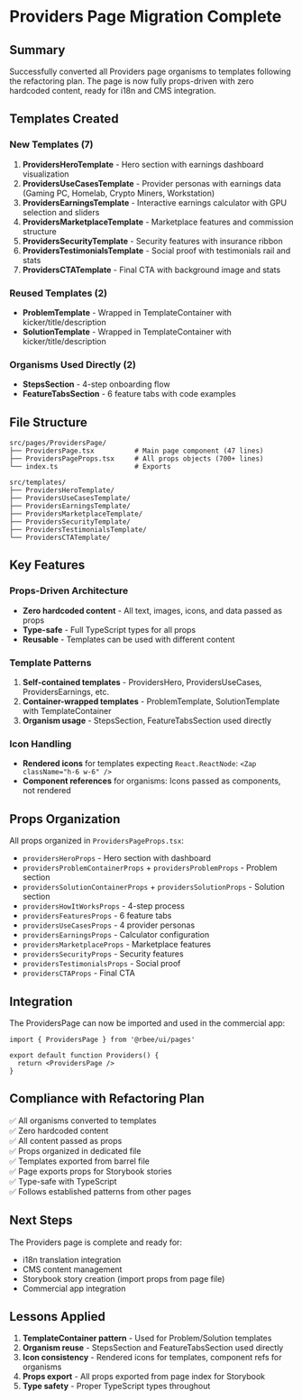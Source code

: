 # Providers Page Migration Complete

## Summary

Successfully converted all Providers page organisms to templates following the refactoring plan. The page is now fully props-driven with zero hardcoded content, ready for i18n and CMS integration.

## Templates Created

### New Templates (7)

1. **ProvidersHeroTemplate** - Hero section with earnings dashboard visualization
2. **ProvidersUseCasesTemplate** - Provider personas with earnings data (Gaming PC, Homelab, Crypto Miners, Workstation)
3. **ProvidersEarningsTemplate** - Interactive earnings calculator with GPU selection and sliders
4. **ProvidersMarketplaceTemplate** - Marketplace features and commission structure
5. **ProvidersSecurityTemplate** - Security features with insurance ribbon
6. **ProvidersTestimonialsTemplate** - Social proof with testimonials rail and stats
7. **ProvidersCTATemplate** - Final CTA with background image and stats

### Reused Templates (2)

- **ProblemTemplate** - Wrapped in TemplateContainer with kicker/title/description
- **SolutionTemplate** - Wrapped in TemplateContainer with kicker/title/description

### Organisms Used Directly (2)

- **StepsSection** - 4-step onboarding flow
- **FeatureTabsSection** - 6 feature tabs with code examples

## File Structure

```
src/pages/ProvidersPage/
├── ProvidersPage.tsx          # Main page component (47 lines)
├── ProvidersPageProps.tsx     # All props objects (700+ lines)
└── index.ts                   # Exports

src/templates/
├── ProvidersHeroTemplate/
├── ProvidersUseCasesTemplate/
├── ProvidersEarningsTemplate/
├── ProvidersMarketplaceTemplate/
├── ProvidersSecurityTemplate/
├── ProvidersTestimonialsTemplate/
└── ProvidersCTATemplate/
```

## Key Features

### Props-Driven Architecture
- **Zero hardcoded content** - All text, images, icons, and data passed as props
- **Type-safe** - Full TypeScript types for all props
- **Reusable** - Templates can be used with different content

### Template Patterns

1. **Self-contained templates** - ProvidersHero, ProvidersUseCases, ProvidersEarnings, etc.
2. **Container-wrapped templates** - ProblemTemplate, SolutionTemplate with TemplateContainer
3. **Organism usage** - StepsSection, FeatureTabsSection used directly

### Icon Handling

- **Rendered icons** for templates expecting `React.ReactNode`: `<Zap className="h-6 w-6" />`
- **Component references** for organisms: Icons passed as components, not rendered

## Props Organization

All props organized in `ProvidersPageProps.tsx`:

- `providersHeroProps` - Hero section with dashboard
- `providersProblemContainerProps` + `providersProblemProps` - Problem section
- `providersSolutionContainerProps` + `providersSolutionProps` - Solution section
- `providersHowItWorksProps` - 4-step process
- `providersFeaturesProps` - 6 feature tabs
- `providersUseCasesProps` - 4 provider personas
- `providersEarningsProps` - Calculator configuration
- `providersMarketplaceProps` - Marketplace features
- `providersSecurityProps` - Security features
- `providersTestimonialsProps` - Social proof
- `providersCTAProps` - Final CTA

## Integration

The ProvidersPage can now be imported and used in the commercial app:

```tsx
import { ProvidersPage } from '@rbee/ui/pages'

export default function Providers() {
  return <ProvidersPage />
}
```

## Compliance with Refactoring Plan

✅ All organisms converted to templates  
✅ Zero hardcoded content  
✅ All content passed as props  
✅ Props organized in dedicated file  
✅ Templates exported from barrel file  
✅ Page exports props for Storybook stories  
✅ Type-safe with TypeScript  
✅ Follows established patterns from other pages  

## Next Steps

The Providers page is complete and ready for:
- i18n translation integration
- CMS content management
- Storybook story creation (import props from page file)
- Commercial app integration

## Lessons Applied

1. **TemplateContainer pattern** - Used for Problem/Solution templates
2. **Organism reuse** - StepsSection and FeatureTabsSection used directly
3. **Icon consistency** - Rendered icons for templates, component refs for organisms
4. **Props export** - All props exported from page index for Storybook
5. **Type safety** - Proper TypeScript types throughout
